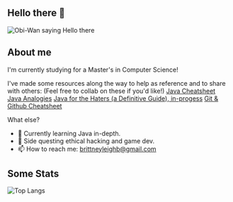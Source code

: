 ## Hello there 👋
![Obi-Wan saying Hello there](https://i.giphy.com/media/v1.Y2lkPTc5MGI3NjExanJ5aHR5ZmxhaDkwMmM5d2swNnA2ODM3YWZ3NGVhbnF4Z285bDluYSZlcD12MV9pbnRlcm5hbF9naWZfYnlfaWQmY3Q9Zw/BjCWlikTDTN4a8EU0b/giphy.gif)
## About me
I'm currently studying for a Master's in Computer Science! 

I've made some resources along the way to help as reference and to share with others:
(Feel free to collab on these if you'd like!)
[Java Cheatsheet](https://github.com/brittneyleighb/java-cheatsheet)
[Java Analogies](https://github.com/brittneyleighb/java-analogies)
[Java for the Haters (a Definitive Guide), in-progess](https://github.com/brittneyleighb/java-for-the-haters)
[Git & Github Cheatsheet](https://github.com/brittneyleighb/git-github-cheatsheet)

What else?
- 🔭 Currently learning Java in-depth.
- 🌱 Side questing ethical hacking and game dev.
- 📫 How to reach me: brittneyleighb@gmail.com

## Some Stats
![Top Langs](https://github-readme-stats.vercel.app/api/top-langs/?username=brittneyleighb&theme=catppuccin_mocha&hide=makefile&langs_count=10)

